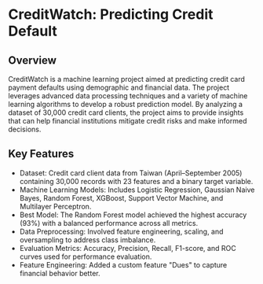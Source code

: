 # CreditWatch: Predicting Credit Default

## Overview

CreditWatch is a machine learning project aimed at predicting credit card payment defaults using demographic and financial data. The project leverages advanced data processing techniques and a variety of machine learning algorithms to develop a robust prediction model. By analyzing a dataset of 30,000 credit card clients, the project aims to provide insights that can help financial institutions mitigate credit risks and make informed decisions.

## Key Features

- Dataset: Credit card client data from Taiwan (April–September 2005) containing 30,000 records with 23 features and a binary target variable.
- Machine Learning Models: Includes Logistic Regression, Gaussian Naive Bayes, Random Forest, XGBoost, Support Vector Machine, and Multilayer Perceptron.
- Best Model: The Random Forest model achieved the highest accuracy (93%) with a balanced performance across all metrics.
- Data Preprocessing: Involved feature engineering, scaling, and oversampling to address class imbalance.
- Evaluation Metrics: Accuracy, Precision, Recall, F1-score, and ROC curves used for performance evaluation.
- Feature Engineering: Added a custom feature "Dues" to capture financial behavior better.

